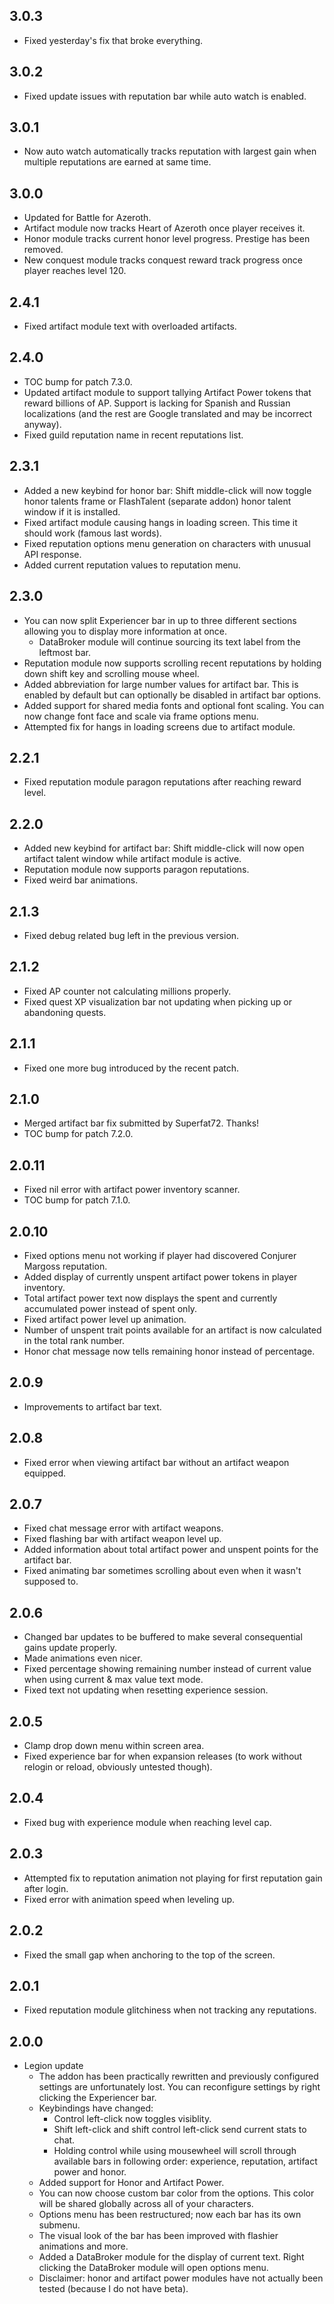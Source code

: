 ## 3.0.3
* Fixed yesterday's fix that broke everything.

## 3.0.2
* Fixed update issues with reputation bar while auto watch is enabled.

## 3.0.1
* Now auto watch automatically tracks reputation with largest gain when multiple reputations are earned at same time.

## 3.0.0
* Updated for Battle for Azeroth.
* Artifact module now tracks Heart of Azeroth once player receives it.
* Honor module tracks current honor level progress. Prestige has been removed.
* New conquest module tracks conquest reward track progress once player reaches level 120.

## 2.4.1
* Fixed artifact module text with overloaded artifacts.

## 2.4.0
* TOC bump for patch 7.3.0.
* Updated artifact module to support tallying Artifact Power tokens that reward billions of AP. Support is lacking for Spanish and Russian localizations (and the rest are Google translated and may be incorrect anyway).
* Fixed guild reputation name in recent reputations list.

## 2.3.1
* Added a new keybind for honor bar: Shift middle-click will now toggle honor talents frame or FlashTalent (separate addon) honor talent window if it is installed.
* Fixed artifact module causing hangs in loading screen. This time it should work (famous last words).
* Fixed reputation options menu generation on characters with unusual API response.
* Added current reputation values to reputation menu.

## 2.3.0
* You can now split Experiencer bar in up to three different sections allowing you to display more information at once.
  * DataBroker module will continue sourcing its text label from the leftmost bar.
* Reputation module now supports scrolling recent reputations by holding down shift key and scrolling mouse wheel.
* Added abbreviation for large number values for artifact bar. This is enabled by default but can optionally be disabled in artifact bar options.
* Added support for shared media fonts and optional font scaling. You can now change font face and scale via frame options menu.
* Attempted fix for hangs in loading screens due to artifact module.

## 2.2.1
* Fixed reputation module paragon reputations after reaching reward level.

## 2.2.0
* Added new keybind for artifact bar: Shift middle-click will now open artifact talent window while artifact module is active.
* Reputation module now supports paragon reputations.
* Fixed weird bar animations.

## 2.1.3
* Fixed debug related bug left in the previous version.

## 2.1.2
* Fixed AP counter not calculating millions properly.
* Fixed quest XP visualization bar not updating when picking up or abandoning quests.

## 2.1.1
* Fixed one more bug introduced by the recent patch.

## 2.1.0
* Merged artifact bar fix submitted by Superfat72. Thanks!
* TOC bump for patch 7.2.0.

## 2.0.11
* Fixed nil error with artifact power inventory scanner.
* TOC bump for patch 7.1.0.

## 2.0.10
* Fixed options menu not working if player had discovered Conjurer Margoss reputation.
* Added display of currently unspent artifact power tokens in player inventory.
* Total artifact power text now displays the spent and currently accumulated power instead of spent only.
* Fixed artifact power level up animation.
* Number of unspent trait points available for an artifact is now calculated in the total rank number.
* Honor chat message now tells remaining honor instead of percentage.

## 2.0.9
* Improvements to artifact bar text.

## 2.0.8
* Fixed error when viewing artifact bar without an artifact weapon equipped.

## 2.0.7
* Fixed chat message error with artifact weapons.
* Fixed flashing bar with artifact weapon level up.
* Added information about total artifact power and unspent points for the artifact bar.
* Fixed animating bar sometimes scrolling about even when it wasn't supposed to.

## 2.0.6
* Changed bar updates to be buffered to make several consequential gains update properly.
* Made animations even nicer.
* Fixed percentage showing remaining number instead of current value when using current & max value text mode.
* Fixed text not updating when resetting experience session.

## 2.0.5
* Clamp drop down menu within screen area.
* Fixed experience bar for when expansion releases (to work without relogin or reload, obviously untested though).

## 2.0.4
* Fixed bug with experience module when reaching level cap.

## 2.0.3
* Attempted fix to reputation animation not playing for first reputation gain after login.
* Fixed error with animation speed when leveling up.

## 2.0.2
* Fixed the small gap when anchoring to the top of the screen.

## 2.0.1
* Fixed reputation module glitchiness when not tracking any reputations.

## 2.0.0
* Legion update
	* The addon has been practically rewritten and previously configured settings are unfortunately lost. You can reconfigure settings by right clicking the Experiencer bar.
	* Keybindings have changed:
		* Control left-click now toggles visiblity.
		* Shift left-click and shift control left-click send current stats to chat.
		* Holding control while using mousewheel will scroll through available bars in following order: experience, reputation, artifact power and honor.
	* Added support for Honor and Artifact Power.
	* You can now choose custom bar color from the options. This color will be shared globally across all of your characters.
	* Options menu has been restructured; now each bar has its own submenu.
	* The visual look of the bar has been improved with flashier animations and more.
	* Added a DataBroker module for the display of current text. Right clicking the DataBroker module will open options menu.
	* Disclaimer: honor and artifact power modules have not actually been tested (because I do not have beta).
